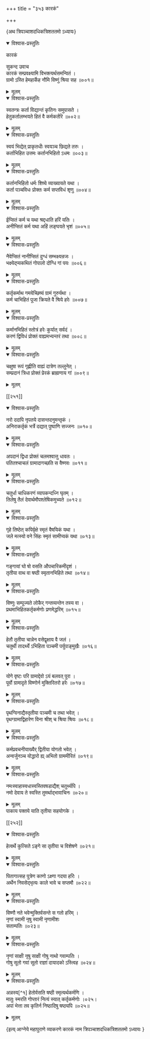 +++
title = "३५३ कारकं"

+++

\{अथ त्रिपञ्चाशदधिकत्रिशततमो ऽध्यायः\}


<details open><summary>विश्वास-प्रस्तुतिः</summary>

कारकं  
    
सुकन्द उवाच  
कारकं सम्प्रवक्ष्यामि विभक्त्यर्थसमन्वितं ।  
ग्रामो ऽस्ति हेमहार्केह नौमि विष्णुं श्रिया सह ॥००१॥
</details>

<details><summary>मूलम्</summary>

कारकं  
    
सुकन्द उवाच  
कारकं सम्प्रवक्ष्यामि विभक्त्यर्थसमन्वितं ।  
ग्रामो ऽस्ति हेमहार्केह नौमि विष्णुं श्रिया सह ॥००१॥
</details>  

<details open><summary>विश्वास-प्रस्तुतिः</summary>

स्वतन्त्रः कर्ता विद्यान्तं कृतिनः समुपासते ।  
हेतुकर्तालम्भयते हितं वै कर्मकर्तरि ॥००२॥
</details>

<details><summary>मूलम्</summary>

स्वतन्त्रः कर्ता विद्यान्तं कृतिनः समुपासते ।  
हेतुकर्तालम्भयते हितं वै कर्मकर्तरि ॥००२॥
</details>  

<details open><summary>विश्वास-प्रस्तुतिः</summary>

स्वयं भिद्येत् प्राकृतधीः स्वयञ्च छिद्यते तरुः   ।  
कर्ताभिहित उत्तमः कर्तानभिहितो ऽधमः ॥००३॥
</details>

<details><summary>मूलम्</summary>

स्वयं भिद्येत् प्राकृतधीः स्वयञ्च छिद्यते तरुः   ।  
कर्ताभिहित उत्तमः कर्तानभिहितो ऽधमः ॥००३॥
</details>  

<details open><summary>विश्वास-प्रस्तुतिः</summary>

कर्तानभिहितो धर्मः शिष्ये व्याख्यायते यथा ।  
कर्ता पञ्चविधः प्रोक्तः कर्म सप्तविधं शृणु   ॥००४॥
</details>

<details><summary>मूलम्</summary>

कर्तानभिहितो धर्मः शिष्ये व्याख्यायते यथा ।  
कर्ता पञ्चविधः प्रोक्तः कर्म सप्तविधं शृणु   ॥००४॥
</details>  

<details open><summary>विश्वास-प्रस्तुतिः</summary>

ईप्सितं कर्म च यथा श्रद्दधाति हरिं यतिः ।  
अनीप्सितं कर्म यथा अहिं लङ्घयते भृशं   ॥००५॥
</details>

<details><summary>मूलम्</summary>

ईप्सितं कर्म च यथा श्रद्दधाति हरिं यतिः ।  
अनीप्सितं कर्म यथा अहिं लङ्घयते भृशं   ॥००५॥
</details>  

<details open><summary>विश्वास-प्रस्तुतिः</summary>

नैवेप्सितं नानीप्सितं दुग्धं सम्भक्ष्यन्रजः   ।  
भक्ष्येद्प्यकथितं गोपालो दोग्धि गां पयः ॥००६॥
</details>

<details><summary>मूलम्</summary>

नैवेप्सितं नानीप्सितं दुग्धं सम्भक्ष्यन्रजः   ।  
भक्ष्येद्प्यकथितं गोपालो दोग्धि गां पयः ॥००६॥
</details>  

<details open><summary>विश्वास-प्रस्तुतिः</summary>

कर्तृकर्माथ गमयेच्छिष्यं ग्रामं गुरुर्यथा   ।  
कर्म चाभिहितं पूजा क्रियते वै श्रिये हरेः ॥००७॥
</details>

<details><summary>मूलम्</summary>

कर्तृकर्माथ गमयेच्छिष्यं ग्रामं गुरुर्यथा   ।  
कर्म चाभिहितं पूजा क्रियते वै श्रिये हरेः ॥००७॥
</details>  

<details open><summary>विश्वास-प्रस्तुतिः</summary>

कर्मानभिहितं स्तोत्रं हरेः कुर्यात् सर्वदं ।  
करणं द्विविधं प्रोक्तं वाह्यमभ्यन्तरं तथा   ॥००८॥
</details>

<details><summary>मूलम्</summary>

कर्मानभिहितं स्तोत्रं हरेः कुर्यात् सर्वदं ।  
करणं द्विविधं प्रोक्तं वाह्यमभ्यन्तरं तथा   ॥००८॥
</details>  

<details open><summary>विश्वास-प्रस्तुतिः</summary>

चक्षुषा रूपं गृह्णीति वाह्यं दात्रेण तल्लुनेत्   ।  
सम्प्रदानं त्रिधा प्रोक्तं प्रेरकं ब्राह्मणाय गां   ॥००९॥
</details>

<details><summary>मूलम्</summary>

चक्षुषा रूपं गृह्णीति वाह्यं दात्रेण तल्लुनेत्   ।  
सम्प्रदानं त्रिधा प्रोक्तं प्रेरकं ब्राह्मणाय गां   ॥००९॥
</details>  

[[२५१]]
    

<details open><summary>विश्वास-प्रस्तुतिः</summary>

नरो ददापि नृपतये दासन्तदनुमन्तृकं ।  
अनिराकर्तृकं भर्त्रे दद्यात् पुष्पाणि सज्जनः   ॥०१०॥
</details>

<details><summary>मूलम्</summary>

नरो ददापि नृपतये दासन्तदनुमन्तृकं ।  
अनिराकर्तृकं भर्त्रे दद्यात् पुष्पाणि सज्जनः   ॥०१०॥
</details>  

<details open><summary>विश्वास-प्रस्तुतिः</summary>

अपदानं द्विधा प्रोक्तं चलमश्वात्तु धावतः ।  
पतितश्चाचलं ग्रामादागच्छति स वैष्णवः ॥०११॥
</details>

<details><summary>मूलम्</summary>

अपदानं द्विधा प्रोक्तं चलमश्वात्तु धावतः ।  
पतितश्चाचलं ग्रामादागच्छति स वैष्णवः ॥०११॥
</details>  

<details open><summary>विश्वास-प्रस्तुतिः</summary>

चतुर्धा चाधिकरणं व्यापकन्दध्नि घृतम् ।  
तिलेषु तैलं देवार्थमौपश्लेषिकमुच्यते ॥०१२॥
</details>

<details><summary>मूलम्</summary>

चतुर्धा चाधिकरणं व्यापकन्दध्नि घृतम् ।  
तिलेषु तैलं देवार्थमौपश्लेषिकमुच्यते ॥०१२॥
</details>  

<details open><summary>विश्वास-प्रस्तुतिः</summary>

गृहे तिष्ठेत् कपिर्वृक्षे स्मृतं वैषयिकं यथा   ।  
जले मत्स्यो वने सिंहः स्मृतं सामीप्यकं यथा   ॥०१३॥
</details>

<details><summary>मूलम्</summary>

गृहे तिष्ठेत् कपिर्वृक्षे स्मृतं वैषयिकं यथा   ।  
जले मत्स्यो वने सिंहः स्मृतं सामीप्यकं यथा   ॥०१३॥
</details>  

<details open><summary>विश्वास-प्रस्तुतिः</summary>

गङ्गायां घो षो वसति औपचारिकमीदृशं ।  
तृतीया वाथ वा षष्ठी स्मृतानभिहिते तथा   ॥०१४॥
</details>

<details><summary>मूलम्</summary>

गङ्गायां घो षो वसति औपचारिकमीदृशं ।  
तृतीया वाथ वा षष्ठी स्मृतानभिहिते तथा   ॥०१४॥
</details>  

<details open><summary>विश्वास-प्रस्तुतिः</summary>

विष्णुः सम्पूज्यते लोकैर् गन्तव्यन्तेन तस्य वा ।  
प्रथमाभिहितकर्तृकर्मणोः प्रणमेद्धरिम् ॥०१५॥
</details>

<details><summary>मूलम्</summary>

विष्णुः सम्पूज्यते लोकैर् गन्तव्यन्तेन तस्य वा ।  
प्रथमाभिहितकर्तृकर्मणोः प्रणमेद्धरिम् ॥०१५॥
</details>  

<details open><summary>विश्वास-प्रस्तुतिः</summary>

हेतौ तृतीया चान्नेन वसेद्वृक्षाय वै जलं ।  
चतुर्थी तादर्थ्ये ऽभिहिता पञ्चमी पर्युपाङ्मुखैः   ॥०१६॥
</details>

<details><summary>मूलम्</summary>

हेतौ तृतीया चान्नेन वसेद्वृक्षाय वै जलं ।  
चतुर्थी तादर्थ्ये ऽभिहिता पञ्चमी पर्युपाङ्मुखैः   ॥०१६॥
</details>  

<details open><summary>विश्वास-प्रस्तुतिः</summary>

योगे वृष्टः परि ग्रामाद्देवो ऽयं बलवत् पुरा   ।  
पूर्वो ग्रामादृते विष्णोर्न मुक्तिरितरो हरेः ॥०१७॥
</details>

<details><summary>मूलम्</summary>

योगे वृष्टः परि ग्रामाद्देवो ऽयं बलवत् पुरा   ।  
पूर्वो ग्रामादृते विष्णोर्न मुक्तिरितरो हरेः ॥०१७॥
</details>  

<details open><summary>विश्वास-प्रस्तुतिः</summary>

पृथग्विनाद्यैस्तृतीया पञ्चमी च तथा भवेत् ।  
पृथग्ग्रामाद्विहारेण विना श्रीश् च श्रिया श्रियः   ॥०१८॥
</details>

<details><summary>मूलम्</summary>

पृथग्विनाद्यैस्तृतीया पञ्चमी च तथा भवेत् ।  
पृथग्ग्रामाद्विहारेण विना श्रीश् च श्रिया श्रियः   ॥०१८॥
</details>  

<details open><summary>विश्वास-प्रस्तुतिः</summary>

कर्मप्रवचनीयाख्यैर् द्वितीया योगतो भवेत् ।  
अन्वर्जुनञ्च योद्धारो ह्य् अभितो ग्राममीरितं ॥०१९॥
</details>

<details><summary>मूलम्</summary>

कर्मप्रवचनीयाख्यैर् द्वितीया योगतो भवेत् ।  
अन्वर्जुनञ्च योद्धारो ह्य् अभितो ग्राममीरितं ॥०१९॥
</details>  

<details open><summary>विश्वास-प्रस्तुतिः</summary>

नमःस्वाहास्वधास्वस्तिवषडाद्यैश् चतुर्थ्यपि ।  
नमो देवाय ते स्वस्ति तुमर्थाद्भावाचिनः ॥०२०॥
</details>

<details><summary>मूलम्</summary>

नमःस्वाहास्वधास्वस्तिवषडाद्यैश् चतुर्थ्यपि ।  
नमो देवाय ते स्वस्ति तुमर्थाद्भावाचिनः ॥०२०॥
</details>  
पाकाय पक्तये याति तृतीया सहयोगके ।  

[[२५२]]
    

<details open><summary>विश्वास-प्रस्तुतिः</summary>

हेत्वर्थे कुत्सिते ऽङ्गे सा तृतीया च विशेषणे ॥०२१॥
</details>

<details><summary>मूलम्</summary>

हेत्वर्थे कुत्सिते ऽङ्गे सा तृतीया च विशेषणे ॥०२१॥
</details>  

<details open><summary>विश्वास-प्रस्तुतिः</summary>

पितागात्सह पुत्रेण काणो ऽक्ष्णा गदया हरिः   ।  
अर्थेन निवसेद्भृत्यः काले भावे च सप्तमौ ॥०२२॥
</details>

<details><summary>मूलम्</summary>

पितागात्सह पुत्रेण काणो ऽक्ष्णा गदया हरिः   ।  
अर्थेन निवसेद्भृत्यः काले भावे च सप्तमौ ॥०२२॥
</details>  

<details open><summary>विश्वास-प्रस्तुतिः</summary>

विष्णौ नते भवेन्मुक्तिर्वसन्ते स गतो हरिम् ।  
नृणां स्वामी नृषु स्वामी नृणामीशः  
सताम्पतिः ॥०२३॥
</details>

<details><summary>मूलम्</summary>

विष्णौ नते भवेन्मुक्तिर्वसन्ते स गतो हरिम् ।  
नृणां स्वामी नृषु स्वामी नृणामीशः  
सताम्पतिः ॥०२३॥
</details>  

<details open><summary>विश्वास-प्रस्तुतिः</summary>

नृणां साक्षी नृषु साक्षी गोषु नाथो गवाम्पतिः   ।  
गोषु सूतो गवां सूतो राज्ञां दायादको ऽस्त्विह   ॥०२४॥
</details>

<details><summary>मूलम्</summary>

नृणां साक्षी नृषु साक्षी गोषु नाथो गवाम्पतिः   ।  
गोषु सूतो गवां सूतो राज्ञां दायादको ऽस्त्विह   ॥०२४॥
</details>  

<details open><summary>विश्वास-प्रस्तुतिः</summary>

अन्नस्य[^१] हेतोर्वसति षष्ठी स्मृत्यर्थकर्मणि   ।  
मातुः स्मरति गोप्तारं नित्यं स्यात् कर्तृकर्मणोः   ।०२५।  
अपां भेत्ता तव कृतिर्न निष्ठादिषु षष्ठ्यपि   ॥०२५॥
</details>

<details><summary>मूलम्</summary>

अन्नस्य[^१] हेतोर्वसति षष्ठी स्मृत्यर्थकर्मणि   ।  
मातुः स्मरति गोप्तारं नित्यं स्यात् कर्तृकर्मणोः   ।०२५।  
अपां भेत्ता तव कृतिर्न निष्ठादिषु षष्ठ्यपि   ॥०२५॥
</details>

\{इत्य् आग्नेये महापुराणे व्याकरणे कारकं नाम त्रिपञ्चाशदधिकत्रिशततमो ऽध्यायः  }
    